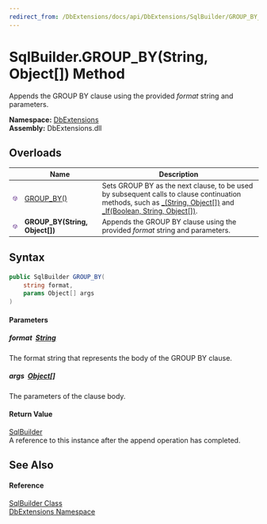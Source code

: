 ```yaml
---
redirect_from: /DbExtensions/docs/api/DbExtensions/SqlBuilder/GROUP_BY_1.html
---
```


SqlBuilder.GROUP_BY(String, Object[]) Method
============================================
Appends the GROUP BY clause using the provided *format* string and parameters.
  
**Namespace:** [DbExtensions][1]  
**Assembly:** DbExtensions.dll

Overloads
---------

|                  | Name                           | Description                                                                                                                                                                |
| ---------------- | ------------------------------ | -------------------------------------------------------------------------------------------------------------------------------------------------------------------------- |
| ![Public method] | [GROUP_BY()][2]                | Sets GROUP BY as the next clause, to be used by subsequent calls to clause continuation methods, such as [_(String, Object[])][3] and [_If(Boolean, String, Object[])][4]. |
| ![Public method] | **GROUP_BY(String, Object[])** | Appends the GROUP BY clause using the provided *format* string and parameters.                                                                                             |


Syntax
------

```csharp
public SqlBuilder GROUP_BY(
	string format,
	params Object[] args
)
```

#### Parameters

##### *format*  [String][5]
The format string that represents the body of the GROUP BY clause.

##### *args*  [Object][6][]
The parameters of the clause body.

#### Return Value
[SqlBuilder][7]  
A reference to this instance after the append operation has completed.

See Also
--------

#### Reference
[SqlBuilder Class][7]  
[DbExtensions Namespace][1]  

[1]: ../README.md
[2]: GROUP_BY.md
[3]: _.md
[4]: _If.md
[5]: https://learn.microsoft.com/dotnet/api/system.string
[6]: https://learn.microsoft.com/dotnet/api/system.object
[7]: README.md
[Public method]: ../../icons/pubmethod.svg "Public method"